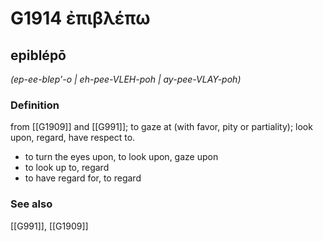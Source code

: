 # G1914 ἐπιβλέπω

## epiblépō

_(ep-ee-blep'-o | eh-pee-VLEH-poh | ay-pee-VLAY-poh)_

### Definition

from [[G1909]] and [[G991]]; to gaze at (with favor, pity or partiality); look upon, regard, have respect to.

- to turn the eyes upon, to look upon, gaze upon
- to look up to, regard
- to have regard for, to regard

### See also

[[G991]], [[G1909]]

